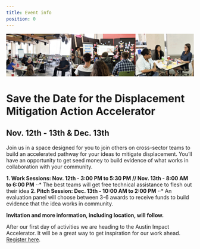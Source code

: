 ```yaml
---
title: Event info
position: 0
---
```


![Action accelerator logo](/assets/img/projects/Displacement-Mitigation-Action-Accelerator/BANNERGITHUB.png)

# Save the Date for the Displacement Mitigation Action Accelerator 

## Nov. 12th - 13th & Dec. 13th 


Join us in a space designed for you to join others on cross-sector teams to build an accelerated pathway for your ideas to mitigate displacement. You’ll have an opportunity to get seed money to build evidence of what works in collaboration with your community.

**1. Work Sessions: Nov. 12th - 3:00 PM to 5:30 PM // Nov. 13th - 8:00 AM to 6:00 PM**
⋅⋅* The best teams will get free technical assistance to flesh out their idea
**2. Pitch Session: Dec. 13th - 10:00 AM to 2:00 PM**
⋅⋅* An evaluation panel will choose between 3-6 awards to receive funds to build evidence that the idea works in community.

**Invitation and more information, including location, will follow.** 


After our first day of activities we are heading to the Austin Impact Accelerator. It will be a great way to get inspiration for our work ahead. [Register here](https://go.impacthubaustin.com/accelerator-community-showcase-day).



